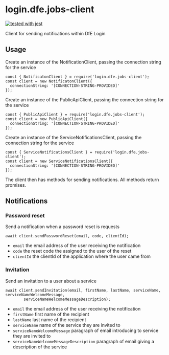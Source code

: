 # login.dfe.jobs-client

[![tested with jest](https://img.shields.io/badge/tested_with-jest-99424f.svg)](https://github.com/facebook/jest)

Client for sending notifications within DfE Login

## Usage

Create an instance of the NotificationClient, passing the connection string for the service

```
const { NotificatonClient } = require('login.dfe.jobs-client');
const client = new NotificatonClient({
  connectionString: '[CONNECTION-STRING-PROVIDED]'
});
```

Create an instance of the PublicApiClient, passing the connection string for the service

```
const { PublicApiClient } = require('login.dfe.jobs-client');
const client = new PublicApiClient({
  connectionString: '[CONNECTION-STRING-PROVIDED]'
});
```

Create an instance of the ServiceNotificationsClient, passing the connection string for the service

```
const { ServiceNotificationsClient } = require('login.dfe.jobs-client');
const client = new ServiceNotificationsClient({
  connectionString: '[CONNECTION-STRING-PROVIDED]'
});
```

The client then has methods for sending notifications. All methods return promises.

## Notifications

### Password reset

Send a notification when a password reset is requests

```
await client.sendPasswordReset(email, code, clientId);
```

- `email` the email address of the user receiving the notification
- `code` the reset code the assigned to the user of the reset
- `clientId` the clientId of the application where the user came from

### Invitation

Send an invitation to a user about a service

```
await client.sendInvitation(email, firstName, lastName, serviceName, serviceNameWelcomeMessage,
        serviceNameWelcomeMessageDescription);
```

- `email` the email address of the user receiving the notification
- `firstName` first name of the recipient
- `lastName` last name of the recipient
- `serviceName` name of the service they are invited to
- `serviceNameWelcomeMessage` paragraph of email introducing to service they are invited to
- `serviceNameWelcomeMessageDescription` paragraph of email giving a description of the service

